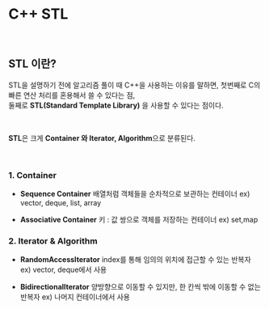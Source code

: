 C++ STL
================

<br>

STL 이란?
---------------

STL을 설명하기 전에 알고리즘 풀이 때 C++을 사용하는 이유를 말하면,
첫번째로 C의 빠른 연산 처리를 혼용해서 쓸 수 있다는 점, 		
둘째로 **STL(Standard Template Library)** 을 사용할 수 있다는 점이다. 

<br>

**STL**은 크게 **Container 와 Iterator, Algorithm**으로 분류된다.			

<br>

### 1. Container
+ **Sequence Container**
  배열처럼 객체들을 순차적으로 보관하는 컨테이너
  ex) vector, deque, list, array		

+ **Associative Container**
  키 : 값 쌍으로 객체를 저장하는 컨테이너
  ex) set,map

  
### 2. Iterator & Algorithm

+ **RandomAccessIterator**
  index를 통해 임의의 위치에 접근할 수 있는 반복자
  ex) vector, deque에서 사용

+ **BidirectionalIterator**
  양방향으로 이동할 수 있지만, 한 칸씩 밖에 이동할 수 없는 반복자
  ex) 나머지 컨테이너에서 사용

  
